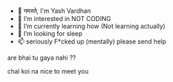 - 👋 नमस्ते, I'm Yash Vardhan
- 👀 I’m interested in NOT CODING
- 🌱 I’m currently learning how (Not learning actually)
- 💞️ I’m looking for sleep
- 📫 seriously F*cked up (mentally) please send help










































are bhai tu gaya nahi ??

chal koi na nice to meet you 
